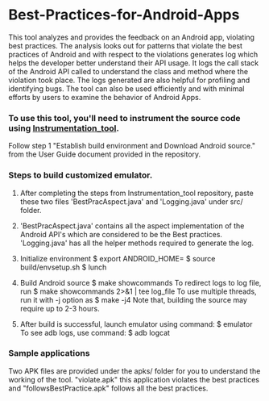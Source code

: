 # Best-Practices-for-Android-Apps

This tool analyzes and provides the feedback on an Android app, violating best practices. The analysis looks out for patterns that 
violate the best practices of Android and with respect to the violations generates log which helps the developer better understand 
their API usage. It logs the call stack of the Android API called to understand the class and method where the violation took place.
The logs generated are also helpful for profiling and identifying bugs. The tool can also be used efficiently and with minimal efforts
by users to examine the behavior of Android Apps.

### To use this tool, you'll need to instrument the source code using [Instrumentation_tool](https://github.com/poojakanchan/instrumentation_tool).
Follow step 1 "Establish build environment and Download Android source." from the User Guide document provided in the repository.
      
### Steps to build customized emulator.
1)	After completing the steps from Instrumentation_tool repository, paste these two files 'BestPracAspect.java' and 'Logging.java' 
under src/ folder.
	
2)	'BestPracAspect.java' contains all the aspect implementation of the Android API's which are considered to be the Best practices.
'Logging.java' has all the helper methods required to generate the log.
	
3)	Initialize environment
		$ export ANDROID_HOME=<path to Working_Directory>
		$ source build/envsetup.sh
		$ lunch
				
4)	Build Android source
		$ make showcommands
	To redirect logs to log file, run
		$ make showcommands 2>&1 | tee log_file
	To use multiple threads, run it with -j option as
		$ make -j4
	 Note that, building the source may require up to 2-3 hours.
			 
5)	After build is successful, launch emulator using command:
		$ emulator
	To see adb logs, use command:
		$ adb logcat


 
### Sample applications
Two APK files are provided under the apks/ folder for you to understand the working of the tool. "violate.apk" this application violates
the best practices and "followsBestPractice.apk" follows all the best practices.
